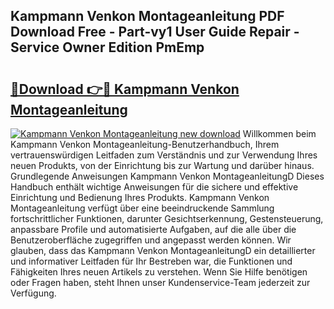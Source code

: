 ## Kampmann Venkon Montageanleitung PDF Download Free - Part-vy1 User Guide Repair - Service Owner Edition PmEmp

# <h2><a href="http://df6mma.blite.top/?on=Kampmann+Venkon+Montageanleitung">🔗Download 👉🔴 Kampmann Venkon Montageanleitung</a></h2>

[![Kampmann Venkon Montageanleitung new download](https://i.imgur.com/lujVjoI.png)](http://df6mma.blite.top/?on=Kampmann+Venkon+Montageanleitung)
Willkommen beim Kampmann Venkon Montageanleitung-Benutzerhandbuch, Ihrem vertrauenswürdigen Leitfaden zum Verständnis und zur Verwendung Ihres neuen Produkts, von der Einrichtung bis zur Wartung und darüber hinaus. Grundlegende Anweisungen Kampmann Venkon MontageanleitungD Dieses Handbuch enthält wichtige Anweisungen für die sichere und effektive Einrichtung und Bedienung Ihres Produkts. Kampmann Venkon Montageanleitung verfügt über eine beeindruckende Sammlung fortschrittlicher Funktionen, darunter Gesichtserkennung, Gestensteuerung, anpassbare Profile und automatisierte Aufgaben, auf die alle über die Benutzeroberfläche zugegriffen und angepasst werden können. Wir glauben, dass das Kampmann Venkon MontageanleitungD ein detaillierter und informativer Leitfaden für Ihr Bestreben war, die Funktionen und Fähigkeiten Ihres neuen Artikels zu verstehen. Wenn Sie Hilfe benötigen oder Fragen haben, steht Ihnen unser Kundenservice-Team jederzeit zur Verfügung.
